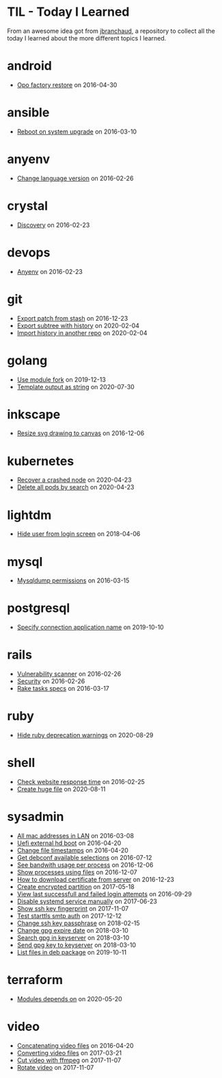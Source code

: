 # TIL - Today I Learned

From an awesome idea got from [jbranchaud](https://github.com/jbranchaud/til), a
repository to collect all the today I learned about the more different topics I
learned.

# android

- [Opo factory restore](tils/android/2016-04-30-opo_factory_restore.md) on 2016-04-30

# ansible

- [Reboot on system upgrade](tils/ansible/2016-03-10-reboot_on_system_upgrade.md) on 2016-03-10

# anyenv

- [Change language version](tils/anyenv/2016-02-26-change_language_version.md) on 2016-02-26

# crystal

- [Discovery](tils/crystal/2016-02-23-discovery.md) on 2016-02-23

# devops

- [Anyenv](tils/devops/2016-02-23-anyenv.md) on 2016-02-23

# git

- [Export patch from stash](tils/git/2016-12-23-export_patch_from_stash.md) on 2016-12-23
- [Export subtree with history](tils/git/2020-02-04-export_subtree_with_history.md) on 2020-02-04
- [Import history in another repo](tils/git/2020-02-04-import_history_in_another_repo.md) on 2020-02-04

# golang

- [Use module fork](tils/golang/2019-12-13-use_module_fork.md) on 2019-12-13
- [Template output as string](tils/golang/2020-07-30-template_output_as_string.md) on 2020-07-30

# inkscape

- [Resize svg drawing to canvas](tils/inkscape/2016-12-06-resize_svg_drawing_to_canvas.md) on 2016-12-06

# kubernetes

- [Recover a crashed node](tils/kubernetes/2020-04-23-recover_a_crashed_node.md) on 2020-04-23
- [Delete all pods by search](tils/kubernetes/2020-04-23-delete_all_pods_by_search.md) on 2020-04-23

# lightdm

- [Hide user from login screen](tils/lightdm/2018-04-06-hide_user_from_login_screen.md) on 2018-04-06

# mysql

- [Mysqldump permissions](tils/mysql/2016-03-15-mysqldump_permissions.md) on 2016-03-15

# postgresql

- [Specify connection application name](tils/postgresql/2019-10-10-specify_connection_application_name.md) on 2019-10-10

# rails

- [Vulnerability scanner](tils/rails/2016-02-26-vulnerability_scanner.md) on 2016-02-26
- [Security](tils/rails/2016-02-26-security.md) on 2016-02-26
- [Rake tasks specs](tils/rails/2016-03-17-rake_tasks_specs.md) on 2016-03-17

# ruby

- [Hide ruby deprecation warnings](tils/ruby/2020-08-29-hide_ruby_deprecation_warnings.md) on 2020-08-29

# shell

- [Check website response time](tils/shell/2016-02-25-check_website_response_time.md) on 2016-02-25
- [Create huge file](tils/shell/2020-08-11-create_huge_file.md) on 2020-08-11

# sysadmin

- [All mac addresses in LAN](tils/sysadmin/2016-03-08-all_mac_addresses_in_lan.md) on 2016-03-08
- [Uefi external hd boot](tils/sysadmin/2016-04-20-uefi_external_hd_boot.md) on 2016-04-20
- [Change file timestamps](tils/sysadmin/2016-04-20-change_file_timestamps.md) on 2016-04-20
- [Get debconf available selections](tils/sysadmin/2016-07-12-get_debconf_available_selections.md) on 2016-07-12
- [See bandwith usage per process](tils/sysadmin/2016-12-06-see_bandwith_usage_per_process.md) on 2016-12-06
- [Show processes using files](tils/sysadmin/2016-12-07-show_processes_using_files.md) on 2016-12-07
- [How to download certificate from server](tils/sysadmin/2016-12-23-how_to_download_certificate_from_server.md) on 2016-12-23
- [Create encrypted partition](tils/sysadmin/2017-05-18-create_encrypted_partition.md) on 2017-05-18
- [View last successfull and failed login attempts](tils/sysadmin/2016-09-29-view_last_successfull_and_failed_login_attempts.md) on 2016-09-29
- [Disable systemd service manually](tils/sysadmin/2017-06-23-disable_systemd_service_manually.md) on 2017-06-23
- [Show ssh key fingerprint](tils/sysadmin/2017-11-07-show_ssh_key_fingerprint.md) on 2017-11-07
- [Test starttls smtp auth](tils/sysadmin/2017-12-12-test_starttls_smtp_auth.md) on 2017-12-12
- [Change ssh key passphrase](tils/sysadmin/2018-02-15-change_ssh_key_passphrase.md) on 2018-02-15
- [Change gpg expire date](tils/sysadmin/2018-03-10-change_gpg_expire_date.md) on 2018-03-10
- [Search gpg in keyserver](tils/sysadmin/2018-03-10-search_gpg_in_keyserver.md) on 2018-03-10
- [Send gpg key to keyserver](tils/sysadmin/2018-03-10-send_gpg_key_to_keyserver.md) on 2018-03-10
- [List files in deb package](tils/sysadmin/2019-10-11-list_files_in_deb_package.md) on 2019-10-11

# terraform

- [Modules depends on](tils/terraform/2020-05-20-modules_depends_on.md) on 2020-05-20

# video

- [Concatenating video files](tils/video/2016-04-20-concatenating_video_files.md) on 2016-04-20
- [Converting video files](tils/video/2017-03-21-converting_video_files.md) on 2017-03-21
- [Cut video with ffmpeg](tils/video/2017-11-07-cut_video_with_ffmpeg.md) on 2017-11-07
- [Rotate video](tils/video/2017-11-07-rotate_video.md) on 2017-11-07


